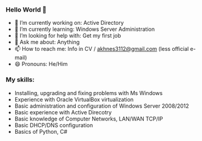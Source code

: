 ### Hello World 👋

- 🔭 I’m currently working on: Active Directory
- 🌱 I’m currently learning: Windows Server Administration 
- 🤔 I’m looking for help with: Get my first job 
- 💬 Ask me about: Anything
- 📫 How to reach me: Info in CV / akhnes3112@gmail.com (less official e-mail)
- 😄 Pronouns: He/Him

 
 
 
 
 ### My skills:
 
 - Installing, upgrading and fixing problems with Ms Windows
 - Experience with Oracle VirtualBox virtualization
 - Basic administration and configuration of Windows Server 2008/2012
 - Basic experience with Active Direcotry
 - Basic knowledge of Computer Networks, LAN/WAN TCP/IP
 - Basic DHCP/DNS configuration
 - Basics of Python, C#
